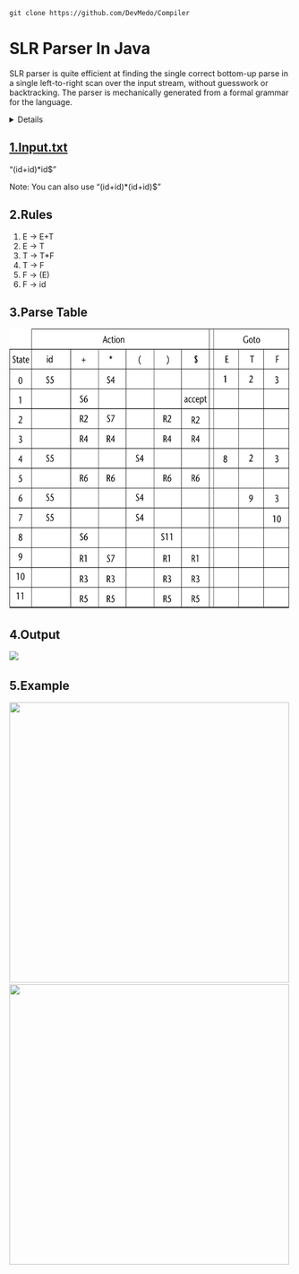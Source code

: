 ```
git clone https://github.com/DevMedo/Compiler
```

<H1> SLR Parser In Java </H1>
<p> SLR parser is quite efficient at finding the single correct bottom-up parse in a single left-to-right scan over the input stream, without guesswork or backtracking. The parser is mechanically generated from a formal grammar for the language. </p>
<details><a href=https://en.wikipedia.org/wiki/Simple_LR_parser>Source: Simple LR parser
From Wikipedia</a></details>

<h2> <ins>1.Input.txt</ins> </h2>
<q>(id+id)*id$</q>
<br>
<p> Note: You can also use <q>(id+id)*(id+id)$</q></p>

<h2>2.Rules </h2>
<ol>
  <li>E → E+T</li>
  <li>E → T</li>
  <li>T → T*F</li>
  <li>T → F</li>
  <li>F → (E)</li>
  <li>F → id</li>
</ol>

<h2>3.Parse Table </h2>
<img src="https://github.com/DevMedo/College/blob/master/SLR%20Parser%20Java/ParseTable.gif"; height="500px"; width="500px";>
<h2>4.Output </h2>
<img src="https://github.com/DevMedo/Compiler/blob/master/SLR%20Parser%20Java/output.png">
<h2>5.Example </h2>
<img src="https://github.com/DevMedo/Compiler/blob/master/SLR%20Parser%20Java/1.jpg";  height="500px"; width="500px";>
<img src="https://github.com/DevMedo/Compiler/blob/master/SLR%20Parser%20Java/2.jpg";  height="500px"; width="500px";>
